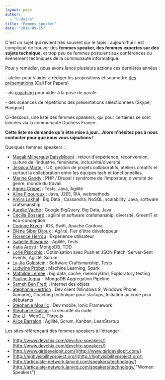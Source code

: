 ```yaml
---
layout: page
author:
  - "Ludwine"
title: "Femmes speaker"
date: "2014-09-15"
---
```


C'est un sujet qui revient très souvent sur le tapis : aujourd'hui il est compliqué de trouver des **femmes speaker, des femmes expertes sur des sujets technique,** et trop peu de femmes postulent aux conférences ou évènement techniques de la communauté informatique.

Pour y remédier, nous avons lancé plusieurs actions ces dernières années :

\- atelier pour s'aider à rédiger les propositions et soumettre [des présentations](coup-de-coeur/coup-de-gueule/2014/06/30/atelier-de-preparation-pour-les-call-for-papers/ "Ateliers CFP") (Call For Papers)

\- du [coaching](http://www.meetup.com/Duchess-France-Meetup/events/221393983/) pour aider à la prise de parole

\- des scéances de répétitions des présentations sélectionnées (Skype, Hangout)

Ci-dessous, une liste des femmes speakers, qui pour certaines se sont lancées via la communauté Duchess France.

**Cette liste ne demande qu'à être mise à jour...Alors n'hésitez pas à nous contacter pour que nous vous rajoutions !**

Quelques femmes speakers :

- [Magali Milbergue(DaisyMoon)](http://twitter.com/MagaliMilbergue) : retour d'expérience, reconversion, culture de l'industrie, féminisme, inclusivité/diversité.
- [Jessica Martel](http://twitter.com/jess_m_martel) : UX, gestion de projets collaboratifs, ateliers créatifs et surtout la collaboration entre les équipes tech et fonctionnelles.
- [Marine Gandy](http://twitter.com/mupsigraphy) : PHP / Drupal / syndrome de l'imposteur, diversité de genre, monde du travail.
- [Agnès Crepet](http://twitter.com/agnes_crepet) : Tests, Java, Agilité
- [Aline Figoureux](http://twitter.com/afigoureux) : Java, J2EE, RIA, webmethods
- [Amira Lakhal](http://twitter.com/MiraLak) : Big Data , Cassandra, NoSQL, scalability, Java, software crafsmanship
- [Aurélie Vaché](https://twitter.com/aurelievache) : Google BigQuery, Big Data, Java
- [Cécilia Bossard](https://twitter.com/CeciliaBossard) : agilité et software crafsmanship, diversité, GreenIT et éco-conception
- [Corinne Krych](https://twitter.com/corinnekrych) : IOS, Swift, Apache Cordova
- [Ellène Siber Dijoux](http://uneviededev.com/) : Agilité, Fier d'être développeur
- [Florence Herrou](http://blog.ippon.fr/author/Florence_HERROU/) : Expérience utilisateur
- [Isabelle Blasquez](https://twitter.com/iblasquez) : Agilité, Tests
- [Katia Aresti](http://twitter.com/karesti) : MongoDB, TDD
- [Lorie Pisicchio](https://twitter.com/LoriePisicchio) : Optimisation avec Push et JSON Patch, Server-Sent Events, Agilité, Scrum
- [Ly-Jia Goldstein](https://twitter.com/Ly_Jia) : Software Craftsmanship, Tests
- [Ludwine Probst](http://twitter.com/nivdul) : Machine Learning, Spark
- [Mathilde Lemée](http://twitter.com/MathildeLemee) : big data, cache, memoryGrid, Exploratory testing
- [Pauline Iogna](http://twitter.com/_p_a_u_l_i_n_e_) :  MongoDB Aggregation Pipeline
- [Sameh Ben Fredj](http://www.mix-it.fr/profile/Sameh) : Internet des objets
- [Stéphanie Hertrich](https://twitter.com/stepheUp) : Dev client (Windows 8, Windows Phone, Xamarin), Coaching technique pour startups, Initiation au code pour débutants
- [Stéphanie Moallic](https://plus.google.com/109255135544802513030/posts) : Dev mobile, Ionic Framework
- [Stéphanie Ouillon](http://twitter.com/steph_ouillon) : la sécurité du code
- [Zhe LI](http://cfp.devoxx.fr/2015/speaker/zhe_li) : WebGL, Three.js
- [Alice Barralon](http://twitter.com/@a_barralon) : Agilité, Scrum, Kanban, LeanStartup

Les sites référençant des femmes speakers à l'étranger : 
- [http://www.devchix.com/devchix-speakers/](http://www.devchix.com/devchix-speakers/)
- [http://www.girldevelopit.com/](http://www.girldevelopit.com/)
- [http://highvisibilityproject.org/](http://highvisibilityproject.org/)
- [http://articulate-network.lanyrd.com/speakers/technology/](http://articulate-network.lanyrd.com/speakers/technology/ "Women Speakers")
